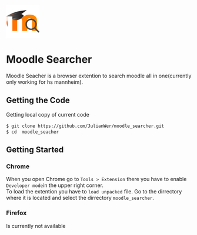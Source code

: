 
<img src="moodle_searcher/images/logo_light.png" alt="Alt text" title="Optional title" width="90em">

# Moodle Searcher
  
Moodle Seacher is a browser extention to search moodle all in one(currently only working for hs mannheim).

## Getting the Code

Getting local copy of current code
```
$ git clone https://github.com/JulianWer/moodle_searcher.git
$ cd  moodle_seacher
```

## Getting Started
### Chrome
When you open Chrome go to `Tools > Extension` there you have to enable `Developer mode`in the upper right corner.  
To load the extention you have to `load unpacked` file. Go to the dirrectory where it is located and select the dirrectory `moodle_searcher`. 
### Firefox 
Is currently not available
